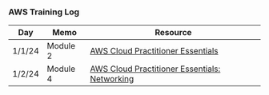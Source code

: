 ### AWS Training Log 

| Day    | Memo        | Resource                                                                                      |
| ------ | ----------- | --------------------------------------------------------------------------------------------- |
| 1/1/24 | Module 2    | [AWS Cloud Practitioner Essentials](https://explore.skillbuilder.aws/learn/course/134/play/99519/aws-cloud-practitioner-essentials) |
| 1/2/24 | Module 4    | [AWS Cloud Practitioner Essentials: Networking](https://explore.skillbuilder.aws/learn/course/134/play/99519/aws-cloud-practitioner-essentials) |

